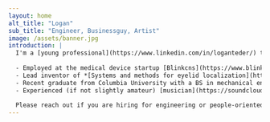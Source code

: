 ```yaml
---
layout: home
alt_title: "Logan"
sub_title: "Engineer, Businessguy, Artist"
image: /assets/banner.jpg
introduction: |
  I'm a [young professional](https://www.linkedin.com/in/loganteder/) trying to lead into my next career move. Some things about me:
  
  - Employed at the medical device startup [Blinkcns](https://www.blinkcns.com/) (Charleston, SC) for over four years in various roles involving hardware engineering, programming, management, and design.
  - Lead inventor of *[Systems and methods for eyelid localization](https://patents.google.com/patent/US20220383502A1/en)* and an inventor of *[A blink reflex monitoring device](https://patents.google.com/patent/WO2022261316A1/en)*, both with Blinkcns.
  - Recent graduate from Columbia University with a BS in mechanical engineering.
  - Experienced (if not slightly amateur) [musician](https://soundcloud.com/loganted) and [actor](https://charlestonstage.com/helium-cast-2018) with a bit of formal training in each.
  
  Please reach out if you are hiring for engineering or people-oriented roles, or if you would like to collaborate on something. You'll find I'm an apt learner!
---
```

